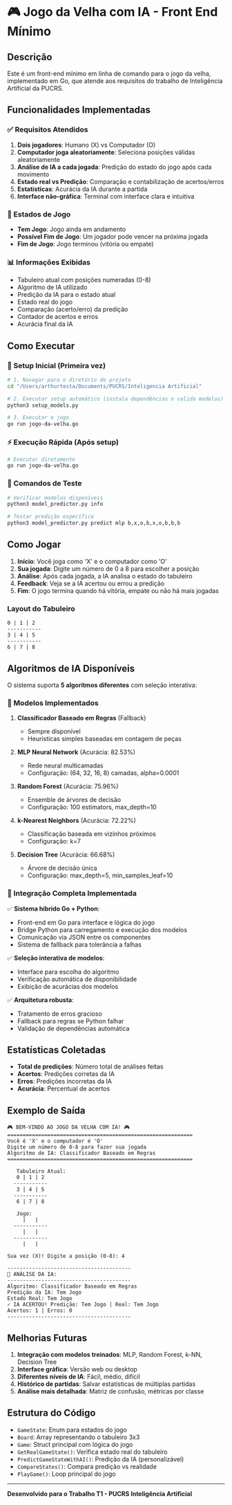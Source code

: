 # 🎮 Jogo da Velha com IA - Front End Mínimo

## Descrição

Este é um front-end mínimo em linha de comando para o jogo da velha, implementado em Go, que atende aos requisitos do trabalho de Inteligência Artificial da PUCRS.

## Funcionalidades Implementadas

### ✅ Requisitos Atendidos

1. **Dois jogadores**: Humano (X) vs Computador (O)
2. **Computador joga aleatoriamente**: Seleciona posições válidas aleatoriamente
3. **Análise de IA a cada jogada**: Predição do estado do jogo após cada movimento
4. **Estado real vs Predição**: Comparação e contabilização de acertos/erros
5. **Estatísticas**: Acurácia da IA durante a partida
6. **Interface não-gráfica**: Terminal com interface clara e intuitiva

### 🧠 Estados de Jogo

- **Tem Jogo**: Jogo ainda em andamento
- **Possível Fim de Jogo**: Um jogador pode vencer na próxima jogada
- **Fim de Jogo**: Jogo terminou (vitória ou empate)

### 📊 Informações Exibidas

- Tabuleiro atual com posições numeradas (0-8)
- Algoritmo de IA utilizado
- Predição da IA para o estado atual
- Estado real do jogo
- Comparação (acerto/erro) da predição
- Contador de acertos e erros
- Acurácia final da IA

## Como Executar

### 🚀 Setup Inicial (Primeira vez)

```bash
# 1. Navegar para o diretório do projeto
cd "/Users/arthurtesta/Documents/PUCRS/Inteligencia Artificial"

# 2. Executar setup automático (instala dependências e valida modelos)
python3 setup_models.py

# 3. Executar o jogo
go run jogo-da-velha.go
```

### ⚡ Execução Rápida (Após setup)

```bash
# Executar diretamente
go run jogo-da-velha.go
```

### 🔧 Comandos de Teste

```bash
# Verificar modelos disponíveis
python3 model_predictor.py info

# Testar predição específica
python3 model_predictor.py predict mlp b,x,o,b,x,o,b,b,b
```

## Como Jogar

1. **Início**: Você joga como 'X' e o computador como 'O'
2. **Sua jogada**: Digite um número de 0 a 8 para escolher a posição
3. **Análise**: Após cada jogada, a IA analisa o estado do tabuleiro
4. **Feedback**: Veja se a IA acertou ou errou a predição
5. **Fim**: O jogo termina quando há vitória, empate ou não há mais jogadas

### Layout do Tabuleiro
```
0 | 1 | 2
-----------
3 | 4 | 5
-----------
6 | 7 | 8
```

## Algoritmos de IA Disponíveis

O sistema suporta **5 algoritmos diferentes** com seleção interativa:

### 🧠 Modelos Implementados

1. **Classificador Baseado em Regras** (Fallback)
   - Sempre disponível
   - Heurísticas simples baseadas em contagem de peças

2. **MLP Neural Network** (Acurácia: 82.53%)
   - Rede neural multicamadas
   - Configuração: (64, 32, 16, 8) camadas, alpha=0.0001

3. **Random Forest** (Acurácia: 75.96%)
   - Ensemble de árvores de decisão
   - Configuração: 100 estimators, max_depth=10

4. **k-Nearest Neighbors** (Acurácia: 72.22%)
   - Classificação baseada em vizinhos próximos
   - Configuração: k=7

5. **Decision Tree** (Acurácia: 66.68%)
   - Árvore de decisão única
   - Configuração: max_depth=5, min_samples_leaf=10

### 🔄 Integração Completa Implementada

✅ **Sistema híbrido Go + Python**:
- Front-end em Go para interface e lógica do jogo
- Bridge Python para carregamento e execução dos modelos
- Comunicação via JSON entre os componentes
- Sistema de fallback para tolerância a falhas

✅ **Seleção interativa de modelos**:
- Interface para escolha do algoritmo
- Verificação automática de disponibilidade
- Exibição de acurácias dos modelos

✅ **Arquitetura robusta**:
- Tratamento de erros gracioso
- Fallback para regras se Python falhar
- Validação de dependências automática

## Estatísticas Coletadas

- **Total de predições**: Número total de análises feitas
- **Acertos**: Predições corretas da IA
- **Erros**: Predições incorretas da IA  
- **Acurácia**: Percentual de acertos

## Exemplo de Saída

```
🎮 BEM-VINDO AO JOGO DA VELHA COM IA! 🎮
============================================================
Você é 'X' e o computador é 'O'
Digite um número de 0-8 para fazer sua jogada
Algoritmo de IA: Classificador Baseado em Regras
============================================================

   Tabuleiro Atual:
   0 | 1 | 2
  -----------
   3 | 4 | 5
  -----------
   6 | 7 | 8

   Jogo:
     |   |  
  -----------
     |   |  
  -----------
     |   |  

Sua vez (X)! Digite a posição (0-8): 4

----------------------------------------
🧠 ANÁLISE DA IA:
----------------------------------------
Algoritmo: Classificador Baseado em Regras
Predição da IA: Tem Jogo
Estado Real: Tem Jogo
✓ IA ACERTOU! Predição: Tem Jogo | Real: Tem Jogo
Acertos: 1 | Erros: 0
----------------------------------------
```

## Melhorias Futuras

1. **Integração com modelos treinados**: MLP, Random Forest, k-NN, Decision Tree
2. **Interface gráfica**: Versão web ou desktop
3. **Diferentes níveis de IA**: Fácil, médio, difícil
4. **Histórico de partidas**: Salvar estatísticas de múltiplas partidas
5. **Análise mais detalhada**: Matriz de confusão, métricas por classe

## Estrutura do Código

- `GameState`: Enum para estados do jogo
- `Board`: Array representando o tabuleiro 3x3
- `Game`: Struct principal com lógica do jogo
- `GetRealGameState()`: Verifica estado real do tabuleiro
- `PredictGameStateWithAI()`: Predição da IA (personalizável)
- `CompareStates()`: Compara predição vs realidade
- `PlayGame()`: Loop principal do jogo

---

**Desenvolvido para o Trabalho T1 - PUCRS Inteligência Artificial**
